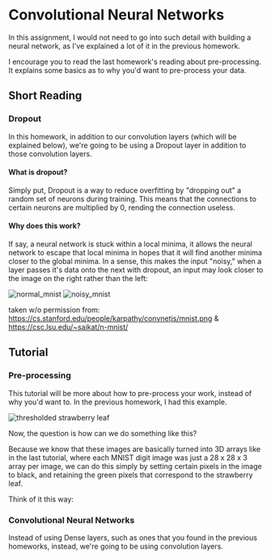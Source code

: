 # Convolutional Neural Networks
In this assignment, I would not need to go into such detail with building a neural network, as I've explained a lot of it in the previous homework.

I encourage you to read the last homework's reading about pre-processing. It explains some basics as to why you'd want to pre-process your data.

## Short Reading
### Dropout
In this homework, in addition to our convolution layers (which will be explained below), we're going to be using a Dropout layer in addition to those convolution layers. 

#### What is dropout? 
Simply put, Dropout is a way to reduce overfitting by "dropping out" a random set of neurons during training. This means that the connections to certain neurons are multiplied by 0, rending the connection useless.

#### Why does this work? 
If say, a neural network is stuck within a local minima, it allows the neural network to escape that local minima in hopes that it will find another minima closer to the global minima. In a sense, this makes the input "noisy," when a layer passes it's data onto the next with dropout, an input may look closer to the image on the right rather than the left:

![normal_mnist](https://i.imgur.com/2ayEHKT.png)
![noisy_mnist](https://i.imgur.com/gnmrCLO.png)

taken w/o permission from: https://cs.stanford.edu/people/karpathy/convnetjs/mnist.png & https://csc.lsu.edu/~saikat/n-mnist/

## Tutorial
### Pre-processing
This tutorial will be more about how to pre-process your work, instead of why you'd want to. In the previous homework, I had this example.

![thresholded strawberry leaf](https://i.imgur.com/rb9n4fM.png)

Now, the question is how can we do something like this?

Because we know that these images are basically turned into 3D arrays like in the last tutorial, where each MNIST digit image was just a 28 x 28 x 3 array per image, we can do this simply by setting certain pixels in the image to black, and retaining the green pixels that correspond to the strawberry leaf.

Think of it this way:


### Convolutional Neural Networks
Instead of using Dense layers, such as ones that you found in the previous homeworks, instead, we're going to be using convolution layers.
